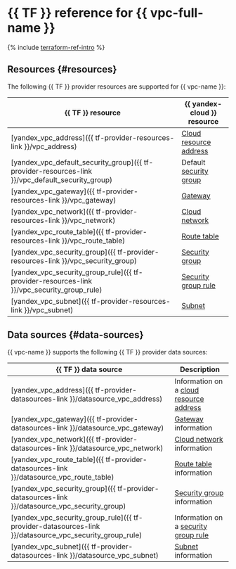 # {{ TF }} reference for {{ vpc-full-name }}

{% include [terraform-ref-intro](../_includes/terraform-ref-intro.md) %}

## Resources {#resources}

The following {{ TF }} provider resources are supported for {{ vpc-name }}:

| **{{ TF }} resource** | **{{ yandex-cloud }} resource** |
| --- | --- |
| [yandex_vpc_address]({{ tf-provider-resources-link }}/vpc_address) | [Cloud resource address](./concepts/address.md) |
| [yandex_vpc_default_security_group]({{ tf-provider-resources-link }}/vpc_default_security_group) | Default [security group](./concepts/security-groups.md) |
| [yandex_vpc_gateway]({{ tf-provider-resources-link }}/vpc_gateway) | [Gateway](./concepts/gateways.md) |
| [yandex_vpc_network]({{ tf-provider-resources-link }}/vpc_network) | [Cloud network](./concepts/network.md#network) |
| [yandex_vpc_route_table]({{ tf-provider-resources-link }}/vpc_route_table) | [Route table](./concepts/static-routes.md#rt-vpc) |
| [yandex_vpc_security_group]({{ tf-provider-resources-link }}/vpc_security_group) | [Security group](./concepts/security-groups.md) |
| [yandex_vpc_security_group_rule]({{ tf-provider-resources-link }}/vpc_security_group_rule) | [Security group rule](./concepts/security-groups.md#security-groups-rules) |
| [yandex_vpc_subnet]({{ tf-provider-resources-link }}/vpc_subnet) | [Subnet](./concepts/network.md#subnet) |

## Data sources {#data-sources}

{{ vpc-name }} supports the following {{ TF }} provider data sources:

| **{{ TF }} data source** | **Description** |
| --- | --- |
| [yandex_vpc_address]({{ tf-provider-datasources-link }}/datasource_vpc_address) | Information on a [cloud resource address](./concepts/address.md) |
| [yandex_vpc_gateway]({{ tf-provider-datasources-link }}/datasource_vpc_gateway) | [Gateway](./concepts/gateways.md) information |
| [yandex_vpc_network]({{ tf-provider-datasources-link }}/datasource_vpc_network) | [Cloud network](./concepts/network.md#network) information |
| [yandex_vpc_route_table]({{ tf-provider-datasources-link }}/datasource_vpc_route_table) | [Route table](./concepts/static-routes.md#rt-vpc) information |
| [yandex_vpc_security_group]({{ tf-provider-datasources-link }}/datasource_vpc_security_group) | [Security group](./concepts/security-groups.md) information |
| [yandex_vpc_security_group_rule]({{ tf-provider-datasources-link }}/datasource_vpc_security_group_rule) | Information on a [security group rule](./concepts/security-groups.md#security-groups-rules) |
| [yandex_vpc_subnet]({{ tf-provider-datasources-link }}/datasource_vpc_subnet) | [Subnet](./concepts/network.md#subnet) information |
